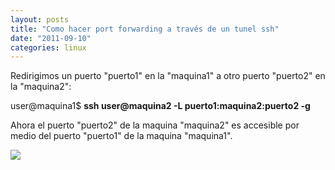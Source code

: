 ```yaml
---
layout: posts
title: "Como hacer port forwarding a través de un tunel ssh"
date: "2011-09-10"
categories: linux
---
```


Redirigimos un puerto "puerto1" en la "maquina1" a otro puerto "puerto2" en la "maquina2":  
  
user@maquina1$ **ssh user@maquina2 -L puerto1:maquina2:puerto2 -g**  
  
Ahora el puerto "puerto2" de la maquina "maquina2" es accesible por medio del puerto "puerto1" de la maquina "maquina1".

![](https://blogger.googleusercontent.com/tracker/3262098284547378612-3318900979857819167?l=tablondesastre.blogspot.com)
